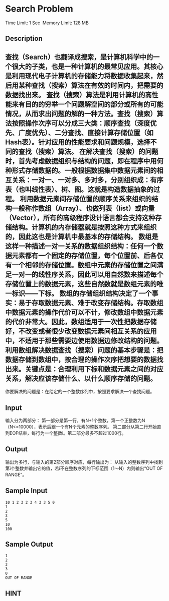 # Search Problem
Time Limit: 1 Sec  Memory Limit: 128 MB


## Description
查找（Search）也翻译成搜索，是计算机科学中的一个很大的子类，也是一种计算机的最常见应用。其核心是利用现代电子计算机的存储能力将数据收集起来，然后用某种查找（搜索）算法在有效的时间内，把需要的数据找出来。
查找（搜索）算法是利用计算机的高性能来有目的的穷举一个问题解空间的部分或所有的可能情况，从而求出问题的解的一种方法。查找（搜索）算法按照操作次序可以分成三大类：顺序查找（深度优先、广度优先）、二分查找、直接计算存储位置（如Hash表）。针对应用的性能要求和问题规模，选择不同的查找（搜索）算法。
在解决查找（搜索）的问题时，首先考虑数据组织与结构的问题，即在程序中用何种形式存储数据的。一般根据数据集中数据元素间的相互关系：一对一、一对多、多对多，分别组织成：有序表（也叫线性表）、树、图。这就是构造数据抽象的过程。
利用数据元素间存储位置的顺序关系来组织的结构一般称作数组（Array）、也做列表（list）或向量（Vector），所有的高级程序设计语言都会支持这种存储结构。计算机的内存储器就是按照这种方式来组织的，因此这也是计算机中最基本的存储结构。
数组是这样一种描述一对一关系的数据组织结构：任何一个数据元素都有一个固定的存储位置，每个位置前、后各仅有一个相邻的存储位置。数组中元素的存储位置之间满足一对一的线性序关系，因此可以用自然数来描述每个存储位置上的数据元素，这些自然数就是数组元素的唯一标识——下标。
数组的存储组织结构决定了一个事实：易于存取数据元素、难于改变存储结构。存取数组中数据元素的操作代价可以不计，修改数组中数据元素的代价非常大。因此，数组适用于一次性把数据存储好，不改变或者很少改变数据元素间相互关系的应用中，不适用于那些需要边使用数据边修改结构的问题。
利用数组解决数据查找（搜索）问题的基本步骤是：把数据存储到数组中，按合理的操作次序把想要的数据找出来。关键点是：合理利用下标和数据元素之间的对应关系，解决应该存储什么、以什么顺序存储的问题。
----------------------------------------------------------------------------------------------------------------
你要解决的问题是：在给定的一个整数序列中，按照要求解决一个查找问题。




## Input
输入分为两部分：
第一部分是第一行，有N+1个整数，第一个正整数为N（N<=10000），表示后跟一个有N个元素的整数序列。
第二部分从第二行开始直到EOF结束，每行为一个整数i。第二部分最多不超过1000行。




## Output
输出为多行，与输入的第2部分顺序对应，每行输出为：
从输入的整数序列中找到第i个整数并输出它的值，若i不在整数序列的下标范围（1～N）内则输出“OUT OF RANGE”。




## Sample Input
```
10 1 2 3 2 3 4 3 3 5 0
1
2
3
5
10
100

```
## Sample Output
```
1
2
3
3
0
OUT OF RANGE

```

## HINT
